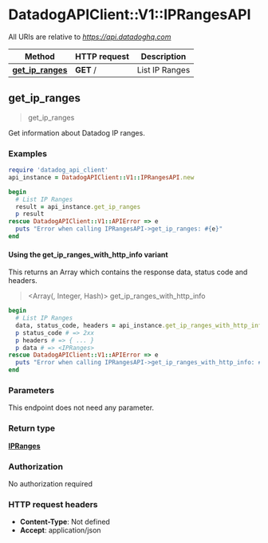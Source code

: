 # DatadogAPIClient::V1::IPRangesAPI

All URIs are relative to *https://api.datadoghq.com*

| Method                                            | HTTP request | Description    |
| ------------------------------------------------- | ------------ | -------------- |
| [**get_ip_ranges**](IPRangesAPI.md#get_ip_ranges) | **GET** /    | List IP Ranges |

## get_ip_ranges

> <IPRanges> get_ip_ranges

Get information about Datadog IP ranges.

### Examples

```ruby
require 'datadog_api_client'
api_instance = DatadogAPIClient::V1::IPRangesAPI.new

begin
  # List IP Ranges
  result = api_instance.get_ip_ranges
  p result
rescue DatadogAPIClient::V1::APIError => e
  puts "Error when calling IPRangesAPI->get_ip_ranges: #{e}"
end
```

#### Using the get_ip_ranges_with_http_info variant

This returns an Array which contains the response data, status code and headers.

> <Array(<IPRanges>, Integer, Hash)> get_ip_ranges_with_http_info

```ruby
begin
  # List IP Ranges
  data, status_code, headers = api_instance.get_ip_ranges_with_http_info
  p status_code # => 2xx
  p headers # => { ... }
  p data # => <IPRanges>
rescue DatadogAPIClient::V1::APIError => e
  puts "Error when calling IPRangesAPI->get_ip_ranges_with_http_info: #{e}"
end
```

### Parameters

This endpoint does not need any parameter.

### Return type

[**IPRanges**](IPRanges.md)

### Authorization

No authorization required

### HTTP request headers

- **Content-Type**: Not defined
- **Accept**: application/json
